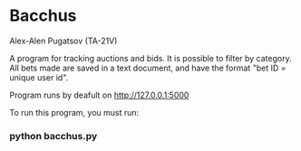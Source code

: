 # Bacchus
Alex-Alen Pugatsov (TA-21V)

A program for tracking auctions and bids. It is possible to filter by category. All bets made are saved in a text document, and have the format "bet ID = unique user id".

Program runs by deafult on http://127.0.0.1:5000

To run this program, you must run:
### python bacchus.py
